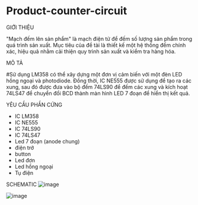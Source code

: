 # Product-counter-circuit
GIỚI THIỆU

"Mạch đếm lên sản phẩm" là mạch điện tử để đếm số lượng sản phẩm trong quá trình sản xuất. 
Mục tiêu của đề tài là thiết kế một hệ thống đếm chính xác, hiệu quả nhằm cải thiện quy trình sản xuất và kiểm tra hàng hóa.

MÔ TẢ

#Sử dụng LM358 có thể xây dựng một đơn vị cảm biến với một đèn LED hồng ngoại và photodiode. Đồng thời, IC NE555 được sử dụng để tạo ra các xung, sau đó được đưa vào bộ đếm 74LS90 để đếm các xung và kích hoạt 74LS47 để chuyển đổi BCD thành màn hình LED 7 đoạn để hiển thị kết quả.

YÊU CẦU PHẦN CỨNG
+ IC LM358
+ IC NE555
+ IC 74LS90
+ IC 74LS47
+ Led 7 đoạn (anode chung)
+ điện trở
+ button
+ Led đơn
+ Led hồng ngoại
+ Tụ điện

SCHEMATIC
![image](https://github.com/user-attachments/assets/60112aaf-e7df-47b6-acbf-34f3db558013)

![image](https://github.com/user-attachments/assets/cc42bf97-4ef9-4235-a1a2-a3db96cb8033)

